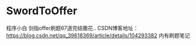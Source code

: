 # SwordToOffer
程序小白
剑指offer刷题67道完结撒花..
CSDN博客地址：
https://blog.csdn.net/qq_39618369/article/details/104293382
内有刷题笔记
